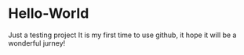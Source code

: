 # Hello-World
Just a testing project
It is my first time to use github, it hope it will be a wonderful jurney!
